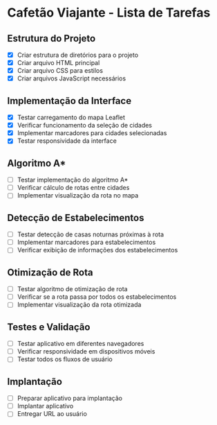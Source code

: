 # Cafetão Viajante - Lista de Tarefas

## Estrutura do Projeto
- [x] Criar estrutura de diretórios para o projeto
- [x] Criar arquivo HTML principal
- [x] Criar arquivo CSS para estilos
- [x] Criar arquivos JavaScript necessários

## Implementação da Interface
- [x] Testar carregamento do mapa Leaflet
- [x] Verificar funcionamento da seleção de cidades
- [x] Implementar marcadores para cidades selecionadas
- [x] Testar responsividade da interface

## Algoritmo A*
- [ ] Testar implementação do algoritmo A*
- [ ] Verificar cálculo de rotas entre cidades
- [ ] Implementar visualização da rota no mapa

## Detecção de Estabelecimentos
- [ ] Testar detecção de casas noturnas próximas à rota
- [ ] Implementar marcadores para estabelecimentos
- [ ] Verificar exibição de informações dos estabelecimentos

## Otimização de Rota
- [ ] Testar algoritmo de otimização de rota
- [ ] Verificar se a rota passa por todos os estabelecimentos
- [ ] Implementar visualização da rota otimizada

## Testes e Validação
- [ ] Testar aplicativo em diferentes navegadores
- [ ] Verificar responsividade em dispositivos móveis
- [ ] Testar todos os fluxos de usuário

## Implantação
- [ ] Preparar aplicativo para implantação
- [ ] Implantar aplicativo
- [ ] Entregar URL ao usuário
